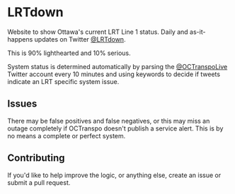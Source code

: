 # LRTdown

Website to show Ottawa's current LRT Line 1 status. Daily and as-it-happens updates on Twitter [@LRTdown](https://twitter.com/LRTdown).

This is 90% lighthearted and 10% serious.

System status is determined automatically by parsing the [@OCTranspoLive](https://twitter.com/OCTranspoLive) Twitter account every 10 minutes and using keywords to decide if tweets indicate an LRT specific system issue.

## Issues

There may be false positives and false negatives, or this may miss an outage completely if OCTranspo doesn't publish a service alert. This is by no means a complete or perfect system.

## Contributing

If you'd like to help improve the logic, or anything else, create an issue or submit a pull request.
